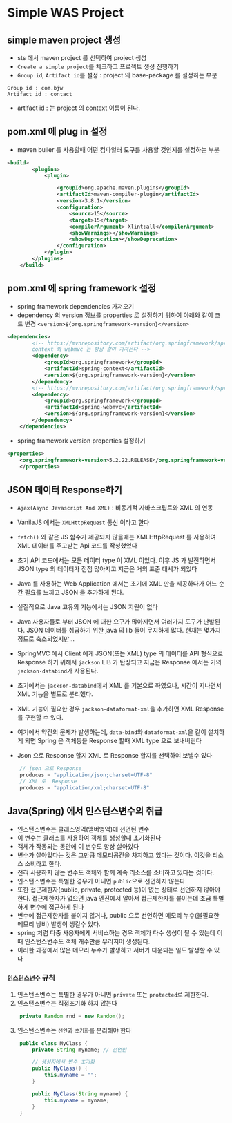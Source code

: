 # Simple WAS Project

## simple maven project 생성
* sts 에서 maven project 를 선택하여 project 생성
* `Create a simple project`를 체크하고 프로젝트 생성 진행하기
* `Group id`, `Artifact id`를 설정 : project 의 base-package 를 설정하는 부분
```
Group id : com.bjw
Artifact id : contact
```
* artifact id : 는 project 의 context 이름이 된다.

## pom.xml 에 plug in 설정
* maven builer 를 사용할때 어떤 컴파일러 도구를 사용할 것인지를 설정하는 부분
```xml
<build>
		<plugins>
			<plugin>

				<groupId>org.apache.maven.plugins</groupId>
				<artifactId>maven-compiler-plugin</artifactId>
				<version>3.8.1</version>
				<configuration>
					<source>15</source>
					<target>15</target>
					<compilerArgument>-Xlint:all</compilerArgument>
					<showWarnings></showWarnings>
					<showDeprecation></showDeprecation>
				</configuration>
			</plugin>
		</plugins>
	</build>
```

## pom.xml 에 spring framework 설정
* spring framework dependencies 가져오기
* dependency 의 version 정보를 properties 로 설정하기 위하여
아래와 같이 코드 변경
```<version>${org.springframework-version}</version>```
```xml
<dependencies>
		<!-- https://mvnrepository.com/artifact/org.springframework/spring-context
		context 와 webmvc 는 항상 같이 가져온다 -->
		<dependency>
			<groupId>org.springframework</groupId>
			<artifactId>spring-context</artifactId>
			<version>${org.springframework-version}</version>
		</dependency>
		<!-- https://mvnrepository.com/artifact/org.springframework/spring-webmvc -->
		<dependency>
			<groupId>org.springframework</groupId>
			<artifactId>spring-webmvc</artifactId>
			<version>${org.springframework-version}</version>
		</dependency>
	</dependencies>
```

* spring framework version properties 설정하기
```xml
<properties>
	<org.springframework-version>5.2.22.RELEASE</org.springframework-version>
	</properties>
```

## JSON 데이터 Response하기
* `Ajax(Async Javascript And XML)` : 비동기적 자바스크립트와 XML 의 연동
* VanilaJS 에서는 `XMLHttpRequest` 통신 이라고 한다
* `fetch()` 와 같은 JS 함수가 제공되지 않을때는 XMLHttpRequest 를 사용하여 XML 데이터를 
주고받는 Api 코드를 작성했었다
* 초기 API 코드에서는 모든 데이터 type 이 XML 이었다.
이후 JS 가 발전하면서 JSON type 의 데이터가 점점 많아지고 지금은 거의 표준 대세가 되었다
* Java 를 사용하는 Web Application 에서는 초기에 XML 만을
제공하다가 어느 순간 필요를 느끼고 JSON 을 추가하게 된다.
* 실질적으로 Java 고유의 기능에서는 JSON 지원이 없다
* Java 사용자들로 부터 JSON 에 대한 요구가 많아지면서 여러가지
도구가 난발된다. JSON 데이터를 취급하기 위한 java 의 
lib 들이 무지하게 많다. 현재는 몇가지 정도로 축소되었지만...

* SpringMVC 에서 Client 에게 JSON(또는 XML) type 의
데이터를 API 형식으로 Response 하기 위해서 `jackson`
LIB 가 탄상되고 지금은 Response 에서는 거의 `jackson-databind`가 사용된다.

* 초기에서는 `jackson-databind`에서 XML 를 기본으로
하였으나, 시간이 지나면서 XML 기능을 별도로 분리했다.
* XML 기능이 필요한 경우 `jackson-dataformat-xml`을 추가하면
XML Response 를 구현할 수 있다.

* 여기에서 약간의 문제가 발생하는데, `data-bind`와 `dataformat-xml`을 같이
설치하게 되면 Spring 은 객체등을  Response 할때 XML type 으로 보내버린다

* Json 으로 Response 할지 XML 로 Response 할지를 선택하여 보낼수 있다
```java
	// json 으로 Response
 	produces = "application/json;charset=UTF-8"
 	// XML 로  Response
  	produces = "application/xml;charset=UTF-8"
```

## Java(Spring) 에서 인스턴스변수의 취급
* 인스턴스변수는 클래스영역(맴버영역)에 선언된 변수
* 이 변수는 클래스를 사용하여 객체를 생성할때 초기화된다
* 객체가 작동되는 동안에 이 변수도 항상 살아있다
* 변수가 살아있다는 것은 그만큼 메모리공간을 차지하고 있다는 것이다.
이것을 리소스 소비라고 한다.
* 전혀 사용하지 않는 변수도 객체와 함께 계속 리소스를 소비하고 있다는 것이다.
* 인스턴스변수는 특별한 경우가 아니면 `public`으로 선언하지 않는다
* 또한 접근제한자(public, private, protected 등)이 없는 상태로 선언하지 않아야 한다.
접근제한자가 없으면 java 엔진에서 알아서 접근제한자를 붙이는데 조금 특별하게
변수에 접근하게 된다
* 변수에 접근제한자를 붙이지 않거나, public 으로 선언하면
메모리 누수(불필요한 메모리 낭비) 발생이 생길수 있다.
* spring 처럼 다중 사용자에게 서비스하는 경우 객체가 다수 생성이 될 수 있는데 이때 
인스턴스변수도 객체 개수만큼 무리지어 생성된다.
* 이러한 과정에서 많은 메모리 누수가 발생하고 서버가 다운되는 일도 발생할 수 있다

### `인스턴스변수` 규칙
1. 인스턴스변수는 특별한 경우가 아니면 `private` 또는 `protected`로 제한한다.
2. 인스턴스변수는 직접초기화 하지 않는다
```java
	private Random rnd = new Random();
```
3. 인스턴스변수는 `선언`과 `초기화`를 분리해야 한다
```java
	public class MyClass {
		private String myname; // 선언만

		// 생성자에서 변수 초기화
		public MyClass() {
			this.myname = "";
		}

		public MyClass(String myname) {
			this.myname = myname;
		}
	}

